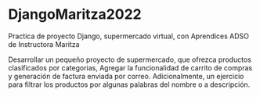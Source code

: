 # DjangoMaritza2022
Practica de proyecto Django, supermercado virtual,  con Aprendices ADSO de Instructora Maritza

Desarrollar un pequeño proyecto de supermercado, que ofrezca productos clasificados por categorias, 
Agregar la funcionalidad de carrito de compras y generación de factura enviada por correo.
Adicionalmente, un ejercicio para filtrar los productos por algunas palabras del nombre o a descripción.
